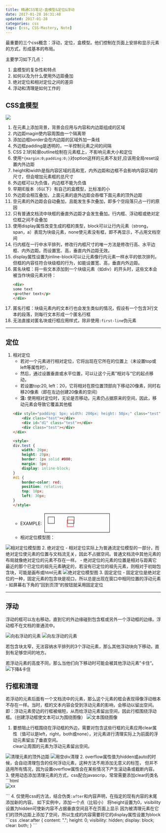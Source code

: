 ```yaml
---
title: 精通CSS笔记-盒模型&定位&浮动
date: 2017-01-28 16:31:48
updated: 2017-01-28
categories: css
tags: [css, CSS-Mastery, Note]
---
```


最重要的三个css概念：浮动，定位，盒模型。他们控制在页面上安排和显示元素的方式，形成基本的布局。

主要学习如下几点：
1. 盒模型的复杂性和特点
2. 如何以及为什么使用外边距叠加
3. 绝对定位和相对定位之间的差异
4. 浮动和清理是如何工作的

## CSS盒模型 ##

<img src="./2.png" />


1. 在元素上添加背景，背景会应用与内容和内边距组成的区域
2. 内边距magin使内容周围由一个隔离带
3. 添加边框border会在内边距的区域外加一条线
4. 外边框padding是透明的，一半控制元素之间的间隔
5. CSS 2.1的轮廓outline绘制在元素框上，不影响元素大小和定位
6. 使用<code>*{margin:0;padding:0;}</code>对option这样的元素不友好,应该用全局reset设置内外边距
7. height和width是指内容区域的高和宽，内外边距和边框不会影响内容区域的尺寸，但会增加元素框的总尺寸
8. 外边框可以为负值，内边框不能为负值
9. 早期IE版本（6以下）有自己的盒模型，比标准的小
10. 外边距会相互叠加，上面元素的底外边距会吞噬下面元素的顶外边距
11. 空元素的外边距会自动叠加，且能发生多次叠加，即多个空段落只占一行的原因
12. 只有普通文档流中块框的垂直外边距才会发生叠加。行内框、浮动框或绝对定位框之间不会叠加
13. 使用display属性改变生成的框的类型，block可以让行内元素（strong，span，a）表现为块级元素，none使元素没有框，即不再显示，不占用文档空间
14. 行内框在一行中水平排列，修改行内框尺寸的唯一方法是修改行高、水平边框、内外边距。而设置宽、高，垂直内外边距无效。
15. display属性设置为inline-block可以让元素像行内元素一样水平的依次排列，但框的内容任符合块级框的行为，如能设置宽、高，垂直内外边距。
16. 匿名块框：将一些文本添加到一个块级元素（如div）的开头时，这些文本会被当作块级元素对待：
    ```html
    <div>
    some text
    <p>other text</p>
    </div>
    ```
17. 匿名行框：块级元素内的文本行也会发生类似的情况，假设有一个包含3行文本的段落，则每行文本形成一个匿名行框
18. 无法直接对匿名块或行框应用样式，除非使用<code>:first-line</code>伪元素

---

## 定位 ##

1. 相对定位
    - 若对一个元素进行相对定位，它将出现在它所在的位置上（未设置top或left等属性时），  
    - 然后，通过设置垂直或水平位置，可以让这个元素”相对与“它的起点移动，  
    - 若设置top:20, left：20，它将相对在原位置顶部向下移动20像素，同时右移20像素（即在左边创建20像素的空间）  
    - **注:** 使用相对定位时，无论是否移动，元素仍占据原来的空间，因此，移动元素会导致它覆盖其他框
    ```html
    <div style="padding: 5px; width: 200px; height: 50px;" class="test">
        <div class="test"></div>
        <div id="d1" class="test"></div>
        <div class="test"></div>
    </div>

    <style>
    div.test {
        width: 20px;
        height: 20px;
        border: 1px solid #000;
        margin: 5px;
        display: inline-block;
    }
    #d1 {
        border-color: red; 
        position: relative;
        top: 10px;
        left: 30px;
    }
    </style>
    ```
    - EXAMPLE: <div class=test style=padding:5px;width:200px;height:50px><div class=test></div><div class=test id=d1></div><div class=test></div></div><style>div.test{width:20px;height:20px;border:1px solid #000;margin:5px;display:inline-block}#d1{border-color:red;position:relative;top:10px;left:30px}</style>  
    - 相对定位模型图：
<img src="./1.png" alt="相对定位模型图"/>
2. 绝对定位
    - 相对定位实际上为普通流定位模型的一部分，而绝对定位使元素的位置与文档流无关，因此不占据空间。普通文档流中其他元素的布局就像绝对定位的元素不存在一样。  
    - 绝对定位的元素的位置是相对与距离它最近的那个已定位的祖先元素确定的，若没有已定位的祖先元素，则相对于初始包含块，可能是画布或html元素 
<img src="3.png" alt="绝对定位模型图"/>
3. 固定定位
    - 固定定位是绝对定位的一种，固定元素的包含块是视口，所以总是出现在窗口中相同位置的浮动元素
    - 如屏幕右下角的”回到页顶“的按钮就采用固定定位


---

## 浮动 ##
浮动的框可以左右移动，直到它的外边缘碰到包含框或另外一个浮动框的边缘。浮动框不在文档的普通流中。

<img src="4.png" alt="向右浮动的元素">

<img src="5.png" alt="向左浮动的元素">

若包含块太窄，无法容纳水平排列的3个浮动元素，那么其他浮动块向下移动，直到有足够空间的地方。

若浮动元素的高度不同，那么当他们向下移动时可能会被其他浮动元素”卡住“。
<img src="6.png" alt="下降&卡住">

## 行框和清理 ##
若浮动的元素后面有一个文档流中的元素，那么这个元素的框会表现得像浮动根本不存在一样。当时，框的文本内容会受到浮动元素的影响，会移动以留出空间。     
即：浮动元素旁边的行框被缩短，从而给浮动元素留出空间，因此行框围绕浮动框。（创建浮动框使文本可以为围绕图像）
<img src="7.png" alt="文本围绕图像">

1. 要想阻止行框围绕在浮动框的外边，需要对包含这些行框的元素应用clear属性（值可以是left，right，both或none），对元素进行清理实际上为前面的浮动元素留出了垂直空间。  
clear让周围的元素为浮动元素留出空间。
<img src="8.png" alt="清理元素的顶外边距">
<img src="9.png" alt="用空div清理">
2. overflow属性值为hidden或auto的时候，会自动清理包含的任何浮动元素，这种方法不用添加无意义的标签，  
但并不适用所有情况，因为设置overflow属性会在某些情况下产生滚动条或截断内容。     
3. 使用动态添加清理元素的方式，css配合javascrip，常常需要添加clear的类名
```html
<div class="news clear">
    <img src="xx" alt="xx">
    <p></p>
</div>
```
4. 仅使用css的方法，结合伪类<code>:after</code>和内容声明，在指定的现有内容的末尾添加新的内容。
如下实例中，添加一个点（比较小）  
将height设置为0，visibility设置为hidden可使新内容不占据垂直空间且不在页面上显示  
因为被清理元素在它们的顶外边距上添加了空间，所以生成的内容需要将它的display属性设置为block  
```css
.clear:after {
    content: ".";
    height: 0;
    visibility: hidden;
    display: block;
    clear: both;
}
```

